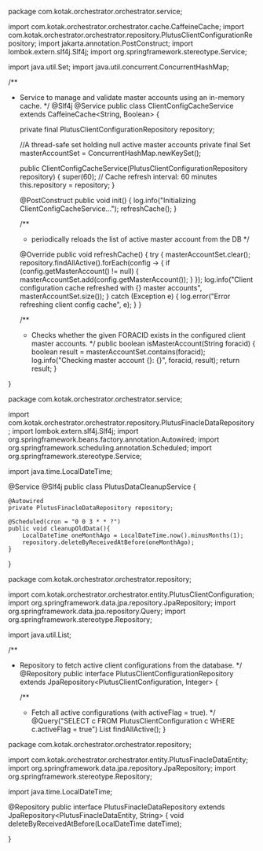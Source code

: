 package com.kotak.orchestrator.orchestrator.service;

import com.kotak.orchestrator.orchestrator.cache.CaffeineCache;
import com.kotak.orchestrator.orchestrator.repository.PlutusClientConfigurationRepository;
import jakarta.annotation.PostConstruct;
import lombok.extern.slf4j.Slf4j;
import org.springframework.stereotype.Service;

import java.util.Set;
import java.util.concurrent.ConcurrentHashMap;

/**
 * Service to manage and validate master accounts using an in-memory cache.
 */
@Slf4j
@Service
public class ClientConfigCacheService extends CaffeineCache<String, Boolean> {

    private final PlutusClientConfigurationRepository repository;

    //A thread-safe set holding null active master accounts
    private final Set<String> masterAccountSet = ConcurrentHashMap.newKeySet();

    public ClientConfigCacheService(PlutusClientConfigurationRepository repository) {
        super(60); // Cache refresh interval: 60 minutes
        this.repository = repository;
    }

    @PostConstruct
    public void init() {
        log.info("Initializing ClientConfigCacheService...");
        refreshCache();
    }

    /**
     * periodically reloads the list of active master account from the DB
     */

    @Override
    public void refreshCache() {
        try {
            masterAccountSet.clear();
            repository.findAllActive().forEach(config -> {
                if (config.getMasterAccount() != null) {
                    masterAccountSet.add(config.getMasterAccount());
                }
            });
            log.info("Client configuration cache refreshed with {} master accounts", masterAccountSet.size());
        } catch (Exception e) {
            log.error("Error refreshing client config cache", e);
        }
    }

    /**
     * Checks whether the given FORACID exists in the configured client master accounts.
     */
    public boolean isMasterAccount(String foracid) {
        boolean result = masterAccountSet.contains(foracid);
        log.info("Checking master account {}: {}", foracid, result);
        return result;
    }

}


package com.kotak.orchestrator.orchestrator.service;

import com.kotak.orchestrator.orchestrator.repository.PlutusFinacleDataRepository;
import lombok.extern.slf4j.Slf4j;
import org.springframework.beans.factory.annotation.Autowired;
import org.springframework.scheduling.annotation.Scheduled;
import org.springframework.stereotype.Service;

import java.time.LocalDateTime;

@Service
@Slf4j
public class PlutusDataCleanupService {

    @Autowired
    private PlutusFinacleDataRepository repository;

    @Scheduled(cron = "0 0 3 * * ?")
    public void cleanupOldData(){
        LocalDateTime oneMonthAgo = LocalDateTime.now().minusMonths(1);
        repository.deleteByReceivedAtBefore(oneMonthAgo);
    }
}


package com.kotak.orchestrator.orchestrator.repository;


import com.kotak.orchestrator.orchestrator.entity.PlutusClientConfiguration;
import org.springframework.data.jpa.repository.JpaRepository;
import org.springframework.data.jpa.repository.Query;
import org.springframework.stereotype.Repository;

import java.util.List;

/**
 * Repository to fetch active client configurations from the database.
 */
@Repository
public interface PlutusClientConfigurationRepository extends JpaRepository<PlutusClientConfiguration, Integer> {

    /**
     * Fetch all active configurations (with activeFlag = true).
     */
    @Query("SELECT c FROM PlutusClientConfiguration c WHERE c.activeFlag = true")
    List<PlutusClientConfiguration> findAllActive();
}


package com.kotak.orchestrator.orchestrator.repository;


import com.kotak.orchestrator.orchestrator.entity.PlutusFinacleDataEntity;
import org.springframework.data.jpa.repository.JpaRepository;
import org.springframework.stereotype.Repository;

import java.time.LocalDateTime;

@Repository
public interface PlutusFinacleDataRepository extends JpaRepository<PlutusFinacleDataEntity, String> {
    void deleteByReceivedAtBefore(LocalDateTime dateTime);

} 


